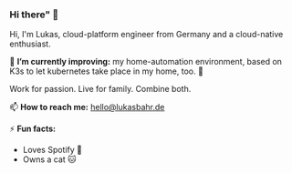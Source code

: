 ### Hi there" 👋

Hi, I'm Lukas, cloud-platform engineer from Germany and a cloud-native enthusiast. 

🔭 **I’m currently improving:** my home-automation environment, based on K3s to let kubernetes take place in my home, too. 🚀

Work for passion.
Live for family.
Combine both.

📫 **How to reach me:** hello@lukasbahr.de

⚡ **Fun facts:**
  * Loves Spotify 🎵
  * Owns a cat :cat:
  
